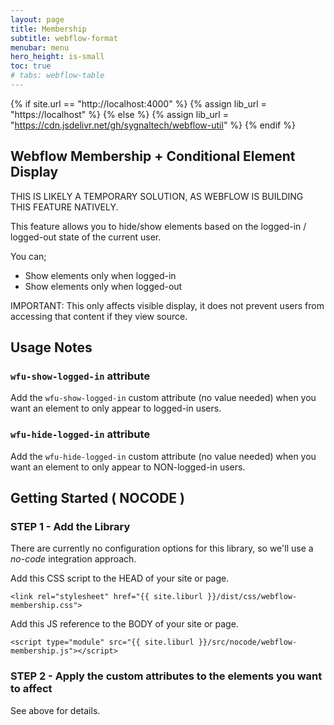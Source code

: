 ```yaml
---
layout: page
title: Membership
subtitle: webflow-format
menubar: menu
hero_height: is-small
toc: true
# tabs: webflow-table
---
```


{% if site.url == "http://localhost:4000" %}
{% assign lib_url = "https://localhost" %}
{% else %}
{% assign lib_url = "https://cdn.jsdelivr.net/gh/sygnaltech/webflow-util" %}
{% endif %}

## Webflow Membership + Conditional Element Display

<!--
<a class="button is-danger" href="https://webflow-collections.webflow.io/formatting-numbers" target="_blank">View Demonstration in Webflow</a>
--> 


<div class="notification is-danger">
THIS IS LIKELY A TEMPORARY SOLUTION, AS WEBFLOW IS BUILDING THIS FEATURE NATIVELY.
</div>


<!--
**THIS IS LIKELY A TEMPORARY SOLUTION, AS WEBFLOW IS BUILDING THIS FEATURE NATIVELY.**
-->

This feature allows you to hide/show elements based on the logged-in / logged-out state of the current user. 

You can;

- Show elements only when logged-in
- Show elements only when logged-out

IMPORTANT: This only affects visible display, it does not prevent users from accessing that content if they view source.





## Usage Notes

### `wfu-show-logged-in` attribute

Add the `wfu-show-logged-in` custom attribute (no value needed) when you want an element to only appear to logged-in users.

### `wfu-hide-logged-in` attribute

Add the `wfu-hide-logged-in` custom attribute (no value needed) when you want an element to only appear to NON-logged-in users.



## Getting Started ( NOCODE )


### STEP 1 - Add the Library


There are currently no configuration options for this library, so we'll use a *no-code* integration approach.

Add this CSS script to the HEAD of your site or page.

```
<link rel="stylesheet" href="{{ site.liburl }}/dist/css/webflow-membership.css">
```

Add this JS reference to the BODY of your site or page.

```
<script type="module" src="{{ site.liburl }}/src/nocode/webflow-membership.js"></script>
```



### STEP 2 - Apply the custom attributes to the elements you want to affect


See above for details. 

